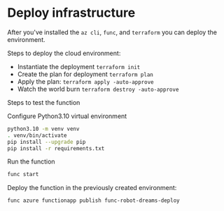# Deploy infrastructure

After you've installed the ``az cli``, ``func``, and ``terraform`` you can deploy the environment.

Steps to deploy the cloud environment:

- Instantiate the deployment ``terraform init``
- Create the plan for deployment ``terraform plan``
- Apply the plan: ``terraform apply -auto-approve``
- Watch the world burn ``terraform destroy -auto-approve``

Steps to test the function

Configure Python3.10 virtual environment

```bash
python3.10 -m venv venv
. venv/bin/activate
pip install --upgrade pip
pip install -r requirements.txt
```

Run the function

```bash
func start
```

Deploy the function in the previously created environment:

```bash
func azure functionapp publish func-robot-dreams-deploy
```